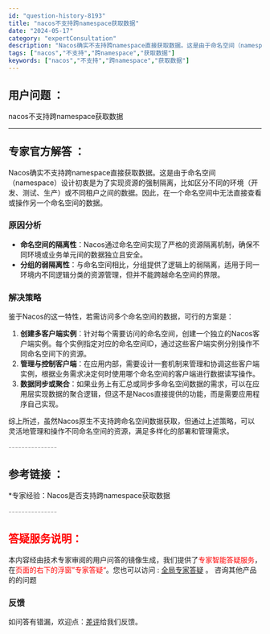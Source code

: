 ```yaml
---
id: "question-history-8193"
title: "nacos不支持跨namespace获取数据"
date: "2024-05-17"
category: "expertConsultation"
description: "Nacos确实不支持跨namespace直接获取数据。这是由于命名空间（namespace）设计初衷是为了实现资源的强制隔离，比如区分不同的环境（开发、测试、生产）或不同租户之间的数据。因此，在一个命名空间中无法直接查看或操作另一个命名空间的数据。### 原因分析- **命名空间的隔离性**：Nac"
tags: ["nacos","不支持","跨namespace","获取数据"]
keywords: ["nacos","不支持","跨namespace","获取数据"]
---
```


## 用户问题 ： 
 nacos不支持跨namespace获取数据  

---------------
## 专家官方解答 ：

Nacos确实不支持跨namespace直接获取数据。这是由于命名空间（namespace）设计初衷是为了实现资源的强制隔离，比如区分不同的环境（开发、测试、生产）或不同租户之间的数据。因此，在一个命名空间中无法直接查看或操作另一个命名空间的数据。

### 原因分析
- **命名空间的隔离性**：Nacos通过命名空间实现了严格的资源隔离机制，确保不同环境或业务单元间的数据独立且安全。
- **分组的弱隔离性**：与命名空间相比，分组提供了逻辑上的弱隔离，适用于同一环境内不同逻辑分类的资源管理，但并不能跨越命名空间的界限。

### 解决策略
鉴于Nacos的这一特性，若需访问多个命名空间的数据，可行的方案是：
1. **创建多客户端实例**：针对每个需要访问的命名空间，创建一个独立的Nacos客户端实例。每个实例指定对应的命名空间ID，通过这些客户端实例分别操作不同命名空间下的资源。
2. **管理与控制客户端**：在应用内部，需要设计一套机制来管理和协调这些客户端实例，根据业务需求决定何时使用哪个命名空间的客户端进行数据读写操作。
3. **数据同步或聚合**：如果业务上有汇总或同步多命名空间数据的需求，可以在应用层实现数据的聚合逻辑，但这不是Nacos直接提供的功能，而是需要应用程序自己实现。

综上所述，虽然Nacos原生不支持跨命名空间数据获取，但通过上述策略，可以灵活地管理和操作不同命名空间的资源，满足多样化的部署和管理需求。


<font color="#949494">---------------</font> 


## 参考链接 ：

*专家经验：Nacos是否支持跨namespace获取数据 


 <font color="#949494">---------------</font> 
 


## <font color="#FF0000">答疑服务说明：</font> 

本内容经由技术专家审阅的用户问答的镜像生成，我们提供了<font color="#FF0000">专家智能答疑服务</font>，在<font color="#FF0000">页面的右下的浮窗”专家答疑“</font>。您也可以访问 : [全局专家答疑](https://answer.opensource.alibaba.com/docs/intro) 。 咨询其他产品的的问题

### 反馈
如问答有错漏，欢迎点：[差评](https://ai.nacos.io/user/feedbackByEnhancerGradePOJOID?enhancerGradePOJOId=13552)给我们反馈。
